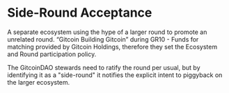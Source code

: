 # Side-Round Acceptance

A separate ecosystem using the hype of a larger round to promote an unrelated round. “Gitcoin Building Gitcoin” during GR10 - Funds for matching provided by Gitcoin Holdings, therefore they set the Ecosystem and Round participation policy.

The GitcoinDAO stewards need to ratify the round per usual, but by identifying it as a "side-round" it notifies the explicit intent to piggyback on the larger ecosystem.
